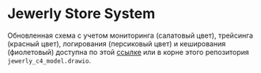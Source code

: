 # Jewerly Store System

Обновленная схема с учетом мониторинга (салатовый цвет), трейсинга (красный цвет), логирования (персиковый цвет) и кеширования (фиолетовый) доступна по этой [ссылке](https://drive.google.com/file/d/1BLPll-I_Hu-SHWMi0AypVTMqXRWG7mZ8/view?usp=sharing) или в корне этого репозитория `jewerly_c4_model.drawio`.